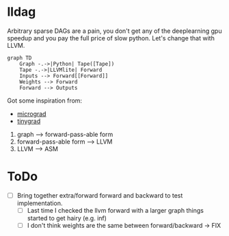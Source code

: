 # lldag

Arbitrary sparse DAGs are a pain, you don't get any of the deeplearning gpu speedup and you pay the full price of slow python. Let's change that with LLVM.

```mermaid
graph TD
    Graph -.->|Python| Tape([Tape])
    Tape -.->|LLVMlite| Forward
    Inputs --> Forward[[Forward]]
    Weights --> Forward
    Forward --> Outputs
```

Got some inspiration from:
- [micrograd](https://github.com/karpathy/micrograd)
- [tinygrad](https://github.com/geohot/tinygrad)

1. graph --> forward-pass-able form
2. forward-pass-able form --> LLVM
3. LLVM --> ASM

# ToDo

- [ ] Bring together extra/forward forward and backward to test implementation.
   - [ ] Last time I checked the llvm forward with a larger graph things started to get hairy (e.g. inf)
   - [ ] I don't think weights are the same between forward/backward -> FIX
